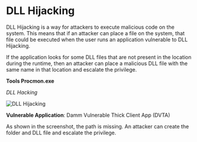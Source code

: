 # DLL Hijacking

DLL Hijacking is a way for attackers to execute malicious code on the system. This means that if an attacker can place a file on the system, that file could be executed when the user runs an application vulnerable to DLL Hijacking.

If the application looks for some DLL files that are not present in the location during the runtime, then an attacker can place a malicious DLL file with the same name in that location and escalate the privilege.

**Tools Procmon.exe**

_DLL Hacking_

![DLL Hijacking](https://payatu.com/static/images/remoteblogs/farid/thick-client-penetration-testing/DLL\_hijacking.png)

**Vulnerable Application**: Damm Vulnerable Thick Client App (DVTA)

As shown in the screenshot, the path is missing. An attacker can create the folder and DLL file and escalate the privilege.
